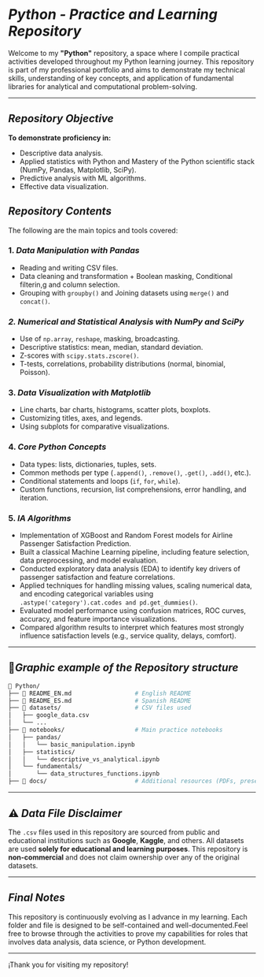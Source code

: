 # *Python - Practice and Learning Repository*

Welcome to my **"Python"** repository, a space where I compile practical activities developed throughout my Python learning journey. This repository is part of my professional portfolio and aims to demonstrate my technical skills, understanding of key concepts, and application of fundamental libraries for analytical and computational problem-solving.

---
##  *Repository Objective*

**To demonstrate proficiency in:**

- Descriptive data analysis.
- Applied statistics with Python and Mastery of the Python scientific stack (NumPy, Pandas, Matplotlib, SciPy).
- Predictive analysis with ML algorithms.
- Effective data visualization.

  
## *Repository Contents*

The following are the main topics and tools covered:

### 1. *Data Manipulation with Pandas*

- Reading and writing CSV files.
- Data cleaning and transformation + Boolean masking, Conditional filterin,g and column selection.
- Grouping with `groupby()` and Joining datasets using `merge()` and `concat()`.

### *2. Numerical and Statistical Analysis with NumPy and SciPy*

* Use of `np.array`, `reshape`, masking, broadcasting.
* Descriptive statistics: mean, median, standard deviation.
* Z-scores with `scipy.stats.zscore()`.
* T-tests, correlations, probability distributions (normal, binomial, Poisson).

### 3. *Data Visualization with Matplotlib*

* Line charts, bar charts, histograms, scatter plots, boxplots.
* Customizing titles, axes, and legends.
* Using subplots for comparative visualizations.

### 4. *Core Python Concepts*

* Data types: lists, dictionaries, tuples, sets.
* Common methods per type (`.append()`, `.remove()`, `.get()`, `.add()`, etc.).
* Conditional statements and loops (`if`, `for`, `while`).
* Custom functions, recursion, list comprehensions, error handling, and iteration.

### 5. *IA Algorithms*

* Implementation of XGBoost and Random Forest models for Airline Passenger Satisfaction Prediction.
* Built a classical Machine Learning pipeline, including feature selection, data preprocessing, and model evaluation.
* Conducted exploratory data analysis (EDA) to identify key drivers of passenger satisfaction and feature correlations.
* Applied techniques for handling missing values, scaling numerical data, and encoding categorical variables using `.astype('category').cat.codes and pd.get_dummies()`.
* Evaluated model performance using confusion matrices, ROC curves, accuracy, and feature importance visualizations.
* Compared algorithm results to interpret which features most strongly influence satisfaction levels (e.g., service quality, delays, comfort).
  
---

## 📁*Graphic example of the Repository structure*
```bash
📁 Python/
├── 📄 README_EN.md                  # English README
├── 📄 README_ES.md                  # Spanish README
├── 📁 datasets/                     # CSV files used
│   ├── google_data.csv
│   └── ...
├── 📁 notebooks/                    # Main practice notebooks
│   ├── pandas/
│   │   └── basic_manipulation.ipynb
│   ├── statistics/
│   │   └── descriptive_vs_analytical.ipynb
│   └── fundamentals/
│       └── data_structures_functions.ipynb
├── 📁 docs/                         # Additional resources (PDFs, presentations, etc.)
````

---

## ⚠️ *Data File Disclaimer*

The `.csv` files used in this repository are sourced from public and educational institutions such as **Google**, **Kaggle**, and others. All datasets are used **solely for educational and learning purposes**. This repository is **non-commercial** and does not claim ownership over any of the original datasets.

---

## *Final Notes*

This repository is continuously evolving as I advance in my learning. Each folder and file is designed to be self-contained and well-documented.Feel free to browse through the activities to prove my capabilities for roles that involves data analysis, data science, or Python development.

---

¡Thank you for visiting my repository!
